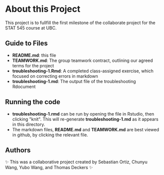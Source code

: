 # About this Project

This project is to fullfill the first milestone of the collaborate project for the STAT 545 course at UBC.

## Guide to Files

-   **README.md**: this file
-   **TEAMWORK.md**: The group teamwork contract, outlining our agreed terms for the project
-   **troubleshooting-1.Rmd**: A completed class-assigned exercise, which focused on correcting errors in markdown
-   **troubleshooting-1.md**: The output file of the troubleshooting Rdocument

## Running the code
-   **troubleshooting-1.rmd** can be run by opening the file in Rstudio, then clicking "knit". This will re-generate **troubleshooting-1.md** as it appears in this directory.
-   The markdown files, **README.md** and **TEAMWORK.md** are best viewed in github, by clicking the relevant file.

## Authors

:sparkles: This was a collaborative project created by Sebastian Ortiz, Chunyu Wang, Yubo Wang, and Thomas Deckers :sparkles:
